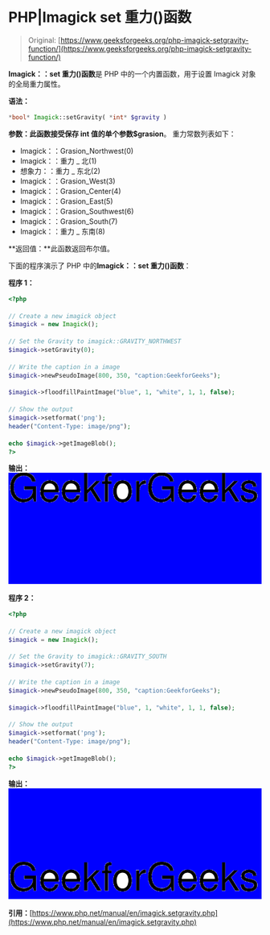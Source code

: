 # PHP|Imagick set 重力()函数

> Original: [https://www.geeksforgeeks.org/php-imagick-setgravity-function/](https://www.geeksforgeeks.org/php-imagick-setgravity-function/)

**Imagick：：set 重力()函数**是 PHP 中的一个内置函数，用于设置 Imagick 对象的全局重力属性。

**语法：**

```php
*bool* Imagick::setGravity( *int* $gravity )
```

**参数：**此函数接受保存 int 值的单个参数**$grasion**。
重力常数列表如下：

*   Imagick：：Grasion_Northwest(0)
*   Imagick：：重力 _ 北(1)
*   想象力：：重力 _ 东北(2)
*   Imagick：：Grasion_West(3)
*   Imagick：：Grasion_Center(4)
*   Imagick：：Grasion_East(5)
*   Imagick：：Grasion_Southwest(6)
*   Imagick：：Grasion_South(7)
*   Imagick：：重力 _ 东南(8)

**返回值：**此函数返回布尔值。

下面的程序演示了 PHP 中的**Imagick：：set 重力()函数**：

**程序 1：**

```php
<?php

// Create a new imagick object
$imagick = new Imagick();

// Set the Gravity to imagick::GRAVITY_NORTHWEST
$imagick->setGravity(0);

// Write the caption in a image
$imagick->newPseudoImage(800, 350, "caption:GeekforGeeks");

$imagick->floodfillPaintImage("blue", 1, "white", 1, 1, false);

// Show the output
$imagick->setformat('png');
header("Content-Type: image/png");

echo $imagick->getImageBlob();
?>
```

**输出：**
![](img/6cc9b889f4f5bc5925fde61869c43b00.png)

**程序 2：**

```php
<?php

// Create a new imagick object
$imagick = new Imagick();

// Set the Gravity to imagick::GRAVITY_SOUTH
$imagick->setGravity(7);

// Write the caption in a image
$imagick->newPseudoImage(800, 350, "caption:GeekforGeeks");

$imagick->floodfillPaintImage("blue", 1, "white", 1, 1, false);

// Show the output
$imagick->setformat('png');
header("Content-Type: image/png");

echo $imagick->getImageBlob();
?>
```

**输出：**
![](img/70fbee457b1a8f393f812fc0d78e2a6f.png)

**引用：**[https://www.php.net/manual/en/imagick.setgravity.php](https://www.php.net/manual/en/imagick.setgravity.php)